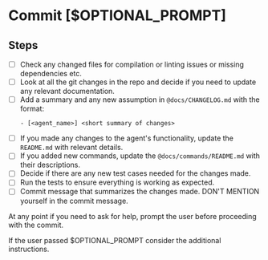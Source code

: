 # Commit [$OPTIONAL_PROMPT]

## Steps

- [ ] Check any changed files for compilation or linting issues or missing dependencies etc.
- [ ] Look at all the git changes in the repo and decide if you need to update any relevant documentation.
- [ ] Add a summary and any new assumption in `@docs/CHANGELOG.md` with the format:
  ```
  - [<agent_name>] <short summary of changes>
  ```
- [ ] If you made any changes to the agent's functionality, update the `README.md` with relevant details.
- [ ] If you added new commands, update the `@docs/commands/README.md` with their descriptions.
- [ ] Decide if there are any new test cases needed for the changes made.
- [ ] Run the tests to ensure everything is working as expected.
- [ ] Commit message that summarizes the changes made. DON'T MENTION yourself in the commit message.

At any point if you need to ask for help, prompt the user before proceeding with the commit.

If the user passed $OPTIONAL_PROMPT consider the additional instructions.